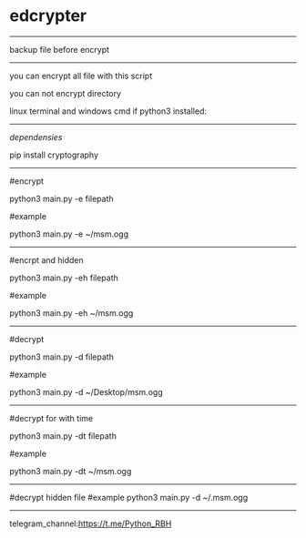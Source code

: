 # edcrypter
_______________________________________________


backup file before encrypt

_________________________________________________
you can encrypt all file with this script

you can not encrypt directory


linux terminal and windows cmd if python3 installed:
____________________________________________________
*dependensies*


pip install cryptography
_____________________________________________________
#encrypt

python3 main.py -e filepath

#example

python3 main.py -e ~/msm.ogg

________________________________________


#encrpt and hidden

python3 main.py -eh filepath

#example

python3 main.py -eh ~/msm.ogg


_________________________________________

#decrypt

python3 main.py -d filepath

#example

python3 main.py -d ~/Desktop/msm.ogg

________________________________________


#decrypt for with time

python3 main.py -dt filepath

#example

python3 main.py -dt ~/msm.ogg


________________________________________

#decrypt hidden file 
#example
python3 main.py -d ~/.msm.ogg
________________________________________
telegram_channel:https://t.me/Python_RBH
